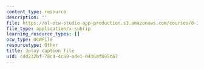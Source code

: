 ```yaml
---
content_type: resource
description: ''
file: https://ol-ocw-studio-app-production.s3.amazonaws.com/courses/8-333-statistical-mechanics-i-statistical-mechanics-of-particles-fall-2013/cdd232bf78c44c69ade18416af895c67_TSjJlJJ2aoI.srt
file_type: application/x-subrip
learning_resource_types: []
ocw_type: OCWFile
resourcetype: Other
title: 3play caption file
uid: cdd232bf-78c4-4c69-ade1-8416af895c67
---
```

